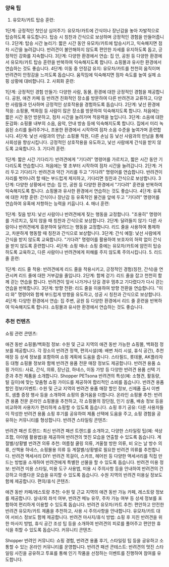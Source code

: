 ### 양육 팁

1. 유모차/카트 탑승 훈련:

1단계: 긍정적인 첫인상 심어주기: 유모차/카트에 간식이나 장난감을 놓아 자발적으로 탑승하도록 유도합니다. 탑승 시 칭찬과 간식으로 보상하며 긍정적인 경험을 만들어줍니다.
2단계: 탑승 시간 늘리기: 짧은 시간 동안 유모차/카트에 탑승시키고, 익숙해지면 점차 시간을 늘려갑니다. 반려견이 불안해하지 않도록 편안한 자세를 유지하도록 돕고, 긍정적인 강화를 지속합니다.
3단계: 다양한 환경에서 연습: 집 안, 공원 등 다양한 환경에서 유모차/카트 탑승 훈련을 반복하여 익숙해지도록 합니다. 쇼핑몰과 유사한 환경에서 연습하는 것도 좋습니다.
4단계: 이동 중 안정감 유지: 유모차/카트를 천천히 움직이며 반려견이 안정감을 느끼도록 돕습니다. 움직임에 익숙해지면 점차 속도를 높여 실제 쇼핑 상황에 대비합니다.
2. 사회화 훈련:

1단계: 긍정적인 경험 만들기: 다양한 사람, 동물, 환경에 대한 긍정적인 경험을 제공합니다. 공원, 애견 카페 등 반려견 친화적인 장소를 방문하여 다른 반려견과 교류하고, 다양한 사람들과 인사하며 긍정적인 상호작용을 경험하도록 돕습니다.
2단계: 낯선 환경에 적응: 쇼핑몰, 백화점 등 사람이 많은 장소를 방문하여 익숙해지도록 합니다. 처음에는 짧은 시간 동안 방문하고, 점차 시간을 늘려가며 적응력을 높입니다.
3단계: 소음에 대한 둔감화: 쇼핑몰 내부의 소음, 음악, 안내 방송 등에 익숙해지도록 합니다. 집에서 미리 녹음된 소리를 들려주거나, 조용한 환경에서 시작하여 점차 소음 수준을 높여가며 훈련합니다.
4단계: 낯선 사람과의 만남: 쇼핑몰 직원, 다른 손님 등 낯선 사람과의 만남을 통해 사회성을 향상시킵니다. 긍정적인 상호작용을 유도하고, 낯선 사람에게 간식을 받지 않도록 교육합니다.
3. 기다려 훈련:

1단계: 짧은 시간 기다리기: 반려견에게 "기다려" 명령어를 가르치고, 짧은 시간 동안 기다리도록 연습합니다. 처음에는 몇 초부터 시작하여 점차 시간을 늘려갑니다.
2단계: 거리 두고 기다리기: 반려견과 약간 거리를 두고 "기다려" 명령어를 연습합니다. 반려견이 자리를 벗어나려 할 때는 부드럽게 제지하고, 기다리면 칭찬과 간식으로 보상합니다.
3단계: 다양한 상황에서 연습: 집 안, 공원 등 다양한 환경에서 "기다려" 훈련을 반복하여 익숙해지도록 합니다. 쇼핑몰과 유사한 환경에서 연습하는 것도 좋습니다.
4단계: 유혹에 대한 저항 훈련: 간식이나 장난감 등 유혹적인 물건을 앞에 두고 "기다려" 명령어를 연습하여 유혹에 저항하는 능력을 키웁니다.
4. 매너 훈련:

1단계: 짖음 방지: 낯선 사람이나 반려견에게 짖는 행동을 교정합니다. "조용히" 명령어를 가르치고, 짖지 않을 때 칭찬과 간식으로 보상합니다.
2단계: 달려들지 않기: 다른 사람이나 반려견에게 흥분하여 달려드는 행동을 교정합니다. 리드 줄을 사용하여 통제하고, 차분하게 행동할 때 칭찬과 간식으로 보상합니다.
3단계: 간식 예절: 낯선 사람에게 간식을 받지 않도록 교육합니다. "기다려" 명령어를 활용하여 보호자의 허락 없이 간식을 받지 않도록 훈련합니다.
4단계: 쇼핑 매너: 쇼핑 중에는 유모차/카트에 얌전히 탑승하도록 교육하고, 다른 사람이나 반려견에게 피해를 주지 않도록 주의시킵니다.
5. 리드 줄 훈련:

1단계: 리드 줄 착용: 반려견에게 리드 줄을 착용시키고, 긍정적인 경험(칭찬, 간식)을 연관시켜 리드 줄에 대한 거부감을 줄입니다.
2단계: 함께 걷기: 리드 줄을 잡고 천천히 함께 걷는 연습을 합니다. 반려견이 앞서 나가거나 당길 경우 멈추고 기다렸다가 다시 걷는 연습을 반복합니다.
3단계: 방향 전환: 리드 줄을 이용하여 방향 전환을 연습합니다. "이리 와" 명령어와 함께 부드럽게 방향을 유도하고, 성공 시 칭찬과 간식으로 보상합니다.
4단계: 다양한 환경에서 연습: 집 주변, 공원 등 다양한 환경에서 리드 줄 훈련을 반복하여 익숙해지도록 합니다. 쇼핑몰과 유사한 환경에서 연습하는 것도 좋습니다.

### 추천 컨텐츠

쇼핑 관련 콘텐츠:

애견 동반 쇼핑몰/백화점 정보: 수원 및 근교 지역의 애견 동반 가능한 쇼핑몰, 백화점 정보를 제공합니다. 각 장소의 반려견 정책, 편의시설(예: 배변 처리 시설, 휴식 공간), 추천 매장 등 상세 정보를 포함하여 쇼핑 계획에 도움을 줍니다. 스타필드, 롯데몰, AK플라자 등 대형 쇼핑몰 정보와 함께 반려견 용품 전문 매장 정보도 제공합니다.
반려견 용품 쇼핑 가이드: 사료, 간식, 의류, 장난감, 하네스, 이동 가방 등 다양한 반려견 용품 선택 기준과 추천 제품을 소개합니다. Shopper PETsona 반려견의 특성(예: 소형견, 활동량, 털 길이)에 맞는 맞춤형 쇼핑 가이드를 제공하여 합리적인 소비를 돕습니다.
반려견 용품 할인 정보/이벤트: 수원 및 근교 지역의 반려견 용품 매장 할인 정보, 신제품 출시 이벤트, 샘플 증정 행사 등을 소개하여 쇼핑의 즐거움을 더합니다.
온라인 쇼핑몰 추천: 반려견 용품 전문 온라인 쇼핑몰을 추천하고, 각 쇼핑몰의 장단점, 인기 상품, 배송 정보 등을 비교하여 사용자가 편리하게 쇼핑할 수 있도록 돕습니다.
쇼핑 후기 공유: 다른 사용자들이 작성한 반려견 용품 쇼핑 후기를 공유하여 제품 선택에 도움을 주고, 쇼핑 경험을 공유하는 커뮤니티를 형성합니다.
반려견 스타일링 콘텐츠:

반려견 패션 트렌드: 최신 반려견 패션 트렌드를 소개하고, 다양한 스타일링 팁(예: 색상 조합, 아이템 활용법)을 제공하여 반려견의 멋진 모습을 연출할 수 있도록 돕습니다.
계절별/상황별 반려견 의류 추천: 여름철 쿨링 의류, 겨울철 방한 의류, 비 오는 날 방수 의류, 산책용 하네스, 쇼핑몰용 의류 등 계절별/상황별로 필요한 반려견 의류를 추천합니다.
반려견 액세서리 DIY: 반려견 목걸이, 스카프, 헤어핀 등 다양한 액세서리를 직접 만드는 방법을 소개하여 반려견에게 특별한 선물을 할 수 있도록 돕습니다.
반려견 미용 정보: 반려견 미용 스타일, 미용 도구 사용법, 미용 시 주의사항 등을 안내하여 반려견의 건강하고 아름다운 모습을 유지할 수 있도록 돕습니다. 수원 지역의 반려견 미용실 정보도 함께 제공합니다.
편의/휴식 콘텐츠:

애견 동반 카페/레스토랑 추천: 수원 및 근교 지역의 애견 동반 가능 카페, 레스토랑 정보를 제공합니다. 실내/외 좌석 여부, 반려견 메뉴 유무, 주차 가능 여부 등 상세 정보를 포함하여 편리하게 이용할 수 있도록 돕습니다.
반려견 유모차/카트 추천: 편안하고 안전한 반려견 유모차/카트 제품을 추천하고, 사용 시 주의사항을 안내합니다. 유모차/카트 대여 서비스 정보도 함께 제공합니다.
반려견 마사지/휴식 방법: 쇼핑 후 지친 반려견을 위한 마사지 방법, 휴식 공간 조성 팁 등을 소개하여 반려견의 피로를 풀어주고 편안한 휴식을 취할 수 있도록 돕습니다.
커뮤니티 콘텐츠:

Shopper 반려인 커뮤니티: 쇼핑 경험, 반려견 용품 후기, 스타일링 팁 등을 공유하고 소통할 수 있는 온라인 커뮤니티를 운영합니다.
반려견 패션 콘테스트: 반려견의 멋진 스타일링 사진을 공유하고 투표를 통해 인기 작품을 선정하는 이벤트를 진행하여 참여를 유도합니다.
